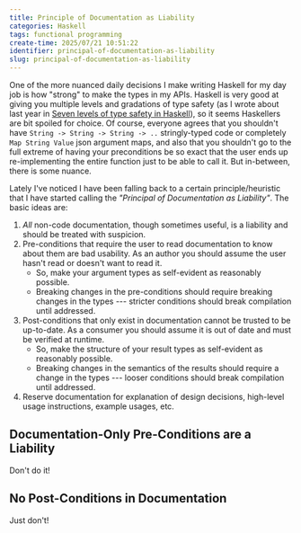 ```yaml
---
title: Principle of Documentation as Liability
categories: Haskell
tags: functional programming
create-time: 2025/07/21 10:51:22
identifier: principal-of-documentation-as-liability
slug: principal-of-documentation-as-liability
---
```


One of the more nuanced daily decisions I make writing Haskell for my day job
is how "strong" to make the types in my APIs. Haskell is very good at giving
you multiple levels and gradations of type safety (as I wrote about last year
in [Seven levels of type safety in Haskell][levels]), so it seems Haskellers
are bit spoiled for choice. Of course, everyone agrees that you shouldn't have
`String -> String -> String -> ..` stringly-typed code or completely `Map
String Value` json argument maps, and also that you shouldn't go to the full
extreme of having your preconditions be so exact that the user ends up
re-implementing the entire function just to be able to call it. But in-between,
there is some nuance.

[levels]: https://blog.jle.im/entry/levels-of-type-safety-haskell-lists.html

Lately I've noticed I have been falling back to a certain principle/heuristic
that I have started calling the *"Principal of Documentation as Liability"*.
The basic ideas are:

1.  _All_ non-code documentation, though sometimes useful, is a liability and
    should be treated with suspicion.
2.  Pre-conditions that require the user to read documentation to know about
    them are bad usability. As an author you should assume the user
    hasn't read or doesn't want to read it.
    *   So, make your argument types as self-evident as reasonably possible.
    *   Breaking changes in the pre-conditions should require breaking changes
        in the types --- stricter conditions should break compilation until
        addressed.
3.  Post-conditions that only exist in documentation cannot be trusted to be
    up-to-date. As a consumer you should assume it is out of date and must be
    verified at runtime.
    *   So, make the structure of your result types as self-evident as
        reasonably possible.
    *   Breaking changes in the semantics of the results should require a
        change in the types --- looser conditions should break compilation
        until addressed.
4.  Reserve documentation for explanation of design decisions, high-level usage
    instructions, example usages, etc.

Documentation-Only Pre-Conditions are a Liability
-------------------------------------------------

Don't do it!

No Post-Conditions in Documentation
-----------------------------------

Just don't!

<!-- How to figure out how strict your types should be: -->

<!-- 1. changes in semantics of API should require changes in types -->
<!-- 2. user should be able to safely call your code without reading documentation -->

